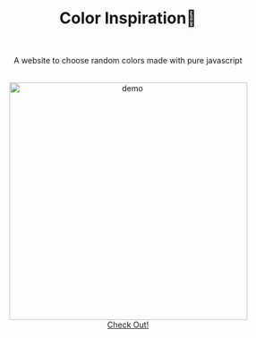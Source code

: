 <h1 align="center">Color Inspiration🎨</h1>
<br>
<p align="center">A website to choose random colors made with pure javascript</p>
<br>
<div align="center">
  <img src="https://i.imgur.com/LZN6ZVI.png" alt="demo" height="425">
  <br>
  <a href="https://github.com/ErickScur/colorInspiration" target="_blank">Check Out! </a>
</div>



